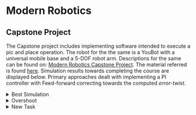 # Modern Robotics

## Capstone Project
The Capstone project includes implementing software intended to execute a pic and place operation. The robot for the the same is a YouBot with a universal mobile base and a 5-DOF robot arm. Descriptions for the same can be found on: [Modern Robotics Capstone Project](https://hades.mech.northwestern.edu/index.php/Mobile_Manipulation_Capstone). The material referred is found [here](https://hades.mech.northwestern.edu/index.php/Modern_Robotics).
Simulation results towards completing the course are displayed below. Primary approaches dealt with implementing a PI controller with Feed-forward correcting towards the computed *error-twist*.
<details>
<summary> Best Simulation</summary>
|Parameter|Proportional Gain|Integral Gain|Feed-Forwards enabled|
|--------:|-----------------|-------------|---------------------|
|		  |				 5.5|            3|                 True|
</details>

<details>
<summary> Overshoot </summary>
|Parameter|Proportional Gain|Integral Gain|Feed-Forwards enabled|
|--------:|-----------------|-------------|---------------------|
|		  |				 5.5|            3|                False|
</details>

<details>
<summary> New Task </summary>
|Parameter|Proportional Gain|Integral Gain|Feed-Forwards enabled|
|---------|-----------------|-------------|---------------------|
|		  |				 5.5|            3|                 True|
</details>